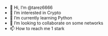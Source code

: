 - 👋 Hi, I’m @tarez6666
- 👀 I’m interested in Crypto
- 🌱 I’m currently learning Python
- 💞️ I’m looking to collaborate on some networks
- 📫 How to reach me 1 stark

<!---
tarez6666/tarez6666 is a ✨ special ✨ repository because its `README.md` (this file) appears on your GitHub profile.
You can click the Preview link to take a look at your changes.
--->
